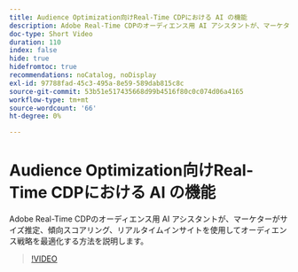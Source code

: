 ```yaml
---
title: Audience Optimization向けReal-Time CDPにおける AI の機能
description: Adobe Real-Time CDPのオーディエンス用 AI アシスタントが、マーケターがサイズ推定、傾向スコアリング、リアルタイムインサイトを使用してオーディエンス戦略を最適化する方法を説明します。
doc-type: Short Video
duration: 110
index: false
hide: true
hidefromtoc: true
recommendations: noCatalog, noDisplay
exl-id: 97788fad-45c3-495a-8e59-589dab815c8c
source-git-commit: 53b51e517435668d99b4516f80c0c074d06a4165
workflow-type: tm+mt
source-wordcount: '66'
ht-degree: 0%

---
```


# Audience Optimization向けReal-Time CDPにおける AI の機能

Adobe Real-Time CDPのオーディエンス用 AI アシスタントが、マーケターがサイズ推定、傾向スコアリング、リアルタイムインサイトを使用してオーディエンス戦略を最適化する方法を説明します。

<!-- 62_S508_3442517_109_the-power-of-ai-in-realtime-cdp-for-audience-optimization -->
>[!VIDEO](https://video.tv.adobe.com/v/3458207/?learn=on&enablevpops=true)
